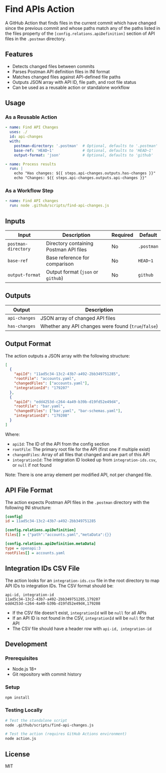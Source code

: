 # Find APIs Action

A GitHub Action that finds files in the current commit which have changed since the previous commit and whose paths match any of the paths listed in the files property of the `[config.relations.apiDefinition]` section of API files in the `.postman` directory.

## Features

- Detects changed files between commits
- Parses Postman API definition files in INI format
- Matches changed files against API-defined file paths
- Outputs JSON array with API ID, file path, and root file status
- Can be used as a reusable action or standalone workflow

## Usage

### As a Reusable Action

```yaml
- name: Find API Changes
  uses: ./
  id: api-changes
  with:
    postman-directory: '.postman'  # Optional, defaults to '.postman'
    base-ref: 'HEAD~1'             # Optional, defaults to 'HEAD~1'
    output-format: 'json'          # Optional, defaults to 'github'

- name: Process results
  run: |
    echo "Has changes: ${{ steps.api-changes.outputs.has-changes }}"
    echo "Changes: ${{ steps.api-changes.outputs.api-changes }}"
```

### As a Workflow Step

```yaml
- name: Find API changes
  run: node .github/scripts/find-api-changes.js
```

## Inputs

| Input | Description | Required | Default |
|-------|-------------|----------|---------|
| `postman-directory` | Directory containing Postman API files | No | `.postman` |
| `base-ref` | Base reference for comparison | No | `HEAD~1` |
| `output-format` | Output format (`json` or `github`) | No | `github` |

## Outputs

| Output | Description |
|--------|-------------|
| `api-changes` | JSON array of changed API files |
| `has-changes` | Whether any API changes were found (`true`/`false`) |

## Output Format

The action outputs a JSON array with the following structure:

```json
[
  {
    "apiId": "11ad5c34-13c2-43b7-a492-2bb349751285",
    "rootFile": "accounts.yaml",
    "changedFiles": ["accounts.yaml"],
    "integrationId": "179207"
  },
  {
    "apiId": "edd4253d-c264-4a49-b39b-d19fd52e49d4",
    "rootFile": "bar.yaml",
    "changedFiles": ["bar.yaml", "bar-schemas.yaml"],
    "integrationId": "179208"
  }
]
```

Where:
- `apiId`: The ID of the API from the config section
- `rootFile`: The primary root file for the API (first one if multiple exist)
- `changedFiles`: Array of all files that changed and are part of this API
- `integrationId`: The integration ID looked up from `integration-ids.csv`, or `null` if not found

Note: There is one array element per modified API, not per changed file.

## API File Format

The action expects Postman API files in the `.postman` directory with the following INI structure:

```ini
[config]
id = 11ad5c34-13c2-43b7-a492-2bb349751285

[config.relations.apiDefinition]
files[] = {"path":"accounts.yaml","metaData":{}}

[config.relations.apiDefinition.metaData]
type = openapi:3
rootFiles[] = accounts.yaml
```

## Integration IDs CSV File

The action looks for an `integration-ids.csv` file in the root directory to map API IDs to integration IDs. The CSV format should be:

```csv
api-id, integration-id
11ad5c34-13c2-43b7-a492-2bb349751285,179207
edd4253d-c264-4a49-b39b-d19fd52e49d4,179208
```

- If the CSV file doesn't exist, `integrationId` will be `null` for all APIs
- If an API ID is not found in the CSV, `integrationId` will be `null` for that API
- The CSV file should have a header row with `api-id, integration-id`

## Development

### Prerequisites

- Node.js 18+
- Git repository with commit history

### Setup

```bash
npm install
```

### Testing Locally

```bash
# Test the standalone script
node .github/scripts/find-api-changes.js

# Test the action (requires GitHub Actions environment)
node action.js
```

## License

MIT

